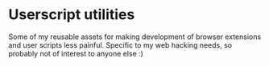 # Userscript utilities
Some of my reusable assets for making development of browser extensions and user scripts less painful.
Specific to my web hacking needs, so probably not of interest to anyone else :)
